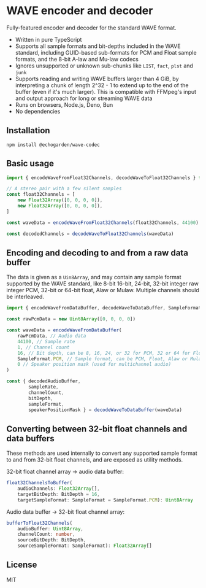 # WAVE encoder and decoder

Fully-featured encoder and decoder for the standard WAVE format.
* Written in pure TypeScript
* Supports all sample formats and bit-depths included in the WAVE standard, including GUID-based sub-formats for PCM and Float sample formats, and the 8-bit A-law and Mu-law codecs
* Ignores unsupported or unknown sub-chunks like `LIST`, `fact`, `plst` and `junk`
* Supports reading and writing WAVE buffers larger than 4 GiB, by interpreting a chunk of length 2^32 - 1 to extend up to the end of the buffer (even if it's much larger). This is compatible with FFMpeg's input and output approach for long or streaming WAVE data
* Runs on browsers, Node.js, Deno, Bun
* No dependencies

## Installation

```
npm install @echogarden/wave-codec
```

## Basic usage

```ts
import { encodeWaveFromFloat32Channels, decodeWaveToFloat32Channels } from '@echogarden/wave-codec'

// A stereo pair with a few silent samples
const float32Channels = [
	new Float32Array([0, 0, 0, 0]),
	new Float32Array([0, 0, 0, 0]),
]

const waveData = encodeWaveFromFloat32Channels(float32Channels, 44100)

const decodedChannels = decodeWaveToFloat32Channels(waveData)
```

## Encoding and decoding to and from a raw data buffer

The data is given as a `Uin8Array`, and may contain any sample format supported by the WAVE standard, like 8-bit 16-bit, 24-bit, 32-bit integer raw integer PCM, 32-bit or 64-bit float, Alaw or Mulaw. Multiple channels should be interleaved.
```ts
import { encodeWaveFromDataBuffer, decodeWaveToDataBuffer, SampleFormat } from '@echogarden/wave-codec'

const rawPcmData = new Uint8Array([0, 0, 0, 0])

const waveData = encodeWaveFromDataBuffer(
	rawPcmData, // Audio data
	44100, // Sample rate
	1, // Channel count
	16, // Bit depth, can be 8, 16, 24, or 32 for PCM, 32 or 64 for Float, 8 for Alaw and Mulaw
	SampleFormat.PCM, // Sample format, can be PCM, Float, Alaw or Mulaw
	0 // Speaker position mask (used for multichannel audio)
)

const {	decodedAudioBuffer,
		sampleRate,
		channelCount,
		bitDepth,
		sampleFormat,
		speakerPositionMask } = decodeWaveToDataBuffer(waveData)
```

## Converting between 32-bit float channels and data buffers

These methods are used internally to convert any supported sample format to and from 32-bit float channels, and are exposed as utility methods.

32-bit float channel array -> audio data buffer:
```ts
float32ChannelsToBuffer(
	audioChannels: Float32Array[],
	targetBitDepth: BitDepth = 16,
	targetSampleFormat: SampleFormat = SampleFormat.PCM): Uint8Array
```

Audio data buffer -> 32-bit float channel array:
```ts
bufferToFloat32Channels(
	audioBuffer: Uint8Array,
	channelCount: number,
	sourceBitDepth: BitDepth,
	sourceSampleFormat: SampleFormat): Float32Array[]
```

## License

MIT
